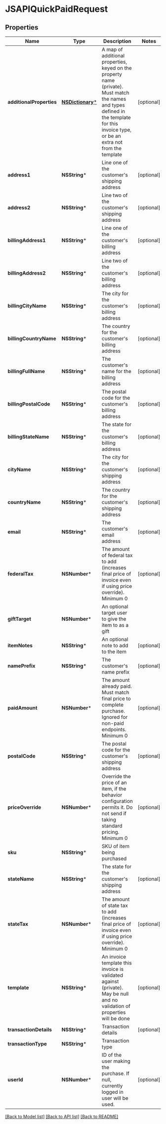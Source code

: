 # JSAPIQuickPaidRequest

## Properties
Name | Type | Description | Notes
------------ | ------------- | ------------- | -------------
**additionalProperties** | [**NSDictionary***](JSAPIProperty.md) | A map of additional properties, keyed on the property name (private). Must match the names and types defined in the template for this invoice type, or be an extra not from the template | [optional] 
**address1** | **NSString*** | Line one of the customer&#39;s shipping address | [optional] 
**address2** | **NSString*** | Line two of the customer&#39;s shipping address | [optional] 
**billingAddress1** | **NSString*** | Line one of the customer&#39;s billing address | [optional] 
**billingAddress2** | **NSString*** | Line two of the customer&#39;s billing address | [optional] 
**billingCityName** | **NSString*** | The city for the customer&#39;s billing address | [optional] 
**billingCountryName** | **NSString*** | The country for the customer&#39;s billing address | [optional] 
**billingFullName** | **NSString*** | The customer&#39;s name for the billing address | [optional] 
**billingPostalCode** | **NSString*** | The postal code for the customer&#39;s billing address | [optional] 
**billingStateName** | **NSString*** | The state for the customer&#39;s billing address | [optional] 
**cityName** | **NSString*** | The city for the customer&#39;s shipping address | [optional] 
**countryName** | **NSString*** | The country for the customer&#39;s shipping address | [optional] 
**email** | **NSString*** | The customer&#39;s email address | [optional] 
**federalTax** | **NSNumber*** | The amount of federal tax to add (increases final price of invoice even if using price override). Minimum 0 | [optional] 
**giftTarget** | **NSNumber*** | An optional target user to give the item to as a gift | 
**itemNotes** | **NSString*** | An optional note to add to the item | [optional] 
**namePrefix** | **NSString*** | The customer&#39;s name prefix | [optional] 
**paidAmount** | **NSNumber*** | The amount already paid. Must match final price to complete purchase. Ignored for non-paid endpoints. Minimum 0 | [optional] 
**postalCode** | **NSString*** | The postal code for the customer&#39;s shipping address | [optional] 
**priceOverride** | **NSNumber*** | Override the price of an item, if the behavior configuration permits it. Do not send if taking standard pricing. Minimum 0 | [optional] 
**sku** | **NSString*** | SKU of item being purchased | 
**stateName** | **NSString*** | The state for the customer&#39;s shipping address | [optional] 
**stateTax** | **NSNumber*** | The amount of state tax to add (increases final price of invoice even if using price override). Minimum 0 | [optional] 
**template** | **NSString*** | An invoice template this invoice is validated against (private). May be null and no validation of properties will be done | [optional] 
**transactionDetails** | **NSString*** | Transaction details | [optional] 
**transactionType** | **NSString*** | Transaction type | 
**userId** | **NSNumber*** | ID of the user making the purchase. If null, currently logged in user will be used. | [optional] 

[[Back to Model list]](../README.md#documentation-for-models) [[Back to API list]](../README.md#documentation-for-api-endpoints) [[Back to README]](../README.md)


